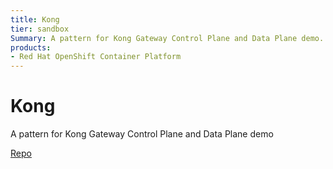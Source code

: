 ```yaml
---
title: Kong
tier: sandbox
Summary: A pattern for Kong Gateway Control Plane and Data Plane demo.
products:
- Red Hat OpenShift Container Platform
---
```


# Kong

A pattern for Kong Gateway Control Plane and Data Plane demo

[Repo](https://github.com/validatedpatterns/kong-gateway)

